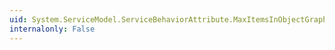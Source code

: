 ```yaml
---
uid: System.ServiceModel.ServiceBehaviorAttribute.MaxItemsInObjectGraph
internalonly: False
---
```

